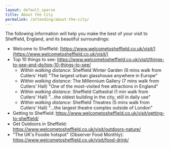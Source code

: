 ```yaml
---
layout: default_sparse
title: About the City
permalink: /attending/about-the-city/
---
```





The following information will help you make the best of your visit to Sheffield, England, and its beautiful surroundings:

- Welcome to Sheffield:  [https://www.welcometosheffield.co.uk/visit/](https://www.welcometosheffield.co.uk/visit/)
- Top 10 things to see:  <https://www.welcometosheffield.co.uk/visit/things-to-see-and-do/top-10-things-to-see/>
  - *Within walking distance*: Sheffield Winter Garden (6 mins walk from Cutlers' Hall) "The largest urban glasshouse anywhere in Europe"
  - *Within walking distance*: The Millennium Gallery (7 mins walk from Cutlers' Hall) "One of the most-visited free attractions in England"
  - *Within walking distance*: Sheffield Cathedral (1 min walk from Cutlers' Hall) "...the oldest building in the city, still in daily use"
  - *Within walking distance*: Sheffield Theatres (5 mins walk from Cutlers' Hall) "...the largest theatre complex outside of London"
- Getting to Sheffield:  <https://www.welcometosheffield.co.uk/visit/getting-to-sheffield/>
- Get Outdoors in Sheffield:  <https://www.welcometosheffield.co.uk/visit/outdoors-nature/>
- "The UK's Foodie hotspot" (Observer Food Monthly):  <https://www.welcometosheffield.co.uk/visit/food-drink/>
